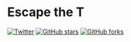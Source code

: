 # Escape the T
[![Twitter](https://img.shields.io/twitter/url?style=social&url=https%3A%2F%2Fescapethet.tk)](https://twitter.com/intent/tweet?text=Wow:&url=https%3A%2F%2Fescapethet.tk) [![GitHub stars](https://img.shields.io/github/stars/sid220/escapethet?style=social)](https://github.com/sid220/escapethet/stargazers) [![GitHub forks](https://img.shields.io/github/forks/sid220/escapethet?label=fork%20on%20Github&style=social)](https://github.com/sid220/escapethet/network)
